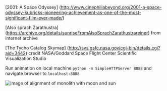 [2001: A Space Odyssey] (http://www.cinephiliabeyond.org/2001-a-space-odyssey-kubricks-pioneering-achievement-as-one-of-the-most-significant-film-ever-made/)

[Also sprach Zarathustra] (https://archive.org/details/sunriseFromAlsoSprachZarathustrareiner) from internet archive

[The Tycho Catalog Skymap] (http://svs.gsfc.nasa.gov/cgi-bin/details.cgi?aid=3442)  credit NASA/Goddard Space Flight Center Scientific Visualization Studio

Run animation on local machine `python -m SimpleHTTPServer 8888` and navigate browser to `localhost:8888`

![image of alignment of monolith with moon and sun](https://www.google.com/url?sa=i&rct=j&q=&esrc=s&source=images&cd=&cad=rja&uact=8&ved=0ahUKEwiY1eqe-JDOAhWJMj4KHdTGDhAQjRwIBw&url=http%3A%2F%2Fwww.2001aspaceodyssey.org%2Farticles%2Fsomething%2520new.asp&psig=AFQjCNGNiLfkTcTePFXB0a3xdBInIZqqMg&ust=1469615958209467)
